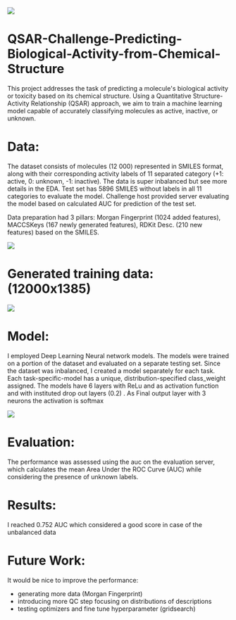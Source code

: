 <img src="https://github.com/AdamAdonyi/QSAR-Challenge-Predicting-Biological-Activity-from-Chemical-Structure/blob/main/smiles.png"/>


# QSAR-Challenge-Predicting-Biological-Activity-from-Chemical-Structure
This project addresses the task of predicting a molecule's biological activity or toxicity based on its chemical structure. Using a Quantitative Structure-Activity Relationship (QSAR) approach, we aim to train a machine learning model capable of accurately classifying molecules as active, inactive, or unknown.



# Data:

The dataset consists of molecules (12 000) represented in SMILES format, along with their corresponding activity labels of 11 separated category (+1: active, 0: unknown, -1: inactive). The data is super inbalanced but see more details in the EDA. Test set has 5896 SMILES without labels in all 11 categories to evaluate the model. Challenge host provided server evaluating the model based on calculated AUC for prediction of the test set.

Data preparation had 3 pillars: Morgan Fingerprint (1024 added features), MACCSKeys (167 newly generated features), RDKit Desc. (210 new features) based on the SMILES.



<img src="https://github.com/AdamAdonyi/QSAR-Challenge-Predicting-Biological-Activity-from-Chemical-Structure/blob/main/strategy_data_prep.JPG">



# Generated training data: (12000x1385)


<img src="https://github.com/AdamAdonyi/QSAR-Challenge-Predicting-Biological-Activity-from-Chemical-Structure/blob/main/Heatmap_training_data.JPG">

# Model:

I employed Deep Learning Neural network models. The models were trained on a portion of the dataset and evaluated on a separate testing set.
Since the dataset was inbalanced, I created a model separately for each task. Each task-specific-model has a unique, distribution-specified class_weight assigned. 
The models have 6 layers with ReLu and as activation function and  with instituted drop out layers (0.2) . As Final output layer with 3 neurons the activation is softmax

<img src= "https://github.com/AdamAdonyi/QSAR-Challenge-Predicting-Biological-Activity-from-Chemical-Structure/blob/main/model.png">



# Evaluation:

The performance was assessed using the auc on the evaluation server, which calculates the mean Area Under the ROC Curve (AUC) while considering the presence of unknown labels.

# Results:

I reached 0.752 AUC which considered a good score in case of the unbalanced data

# Future Work:

It would be nice to improve the performance:
  - generating more data (Morgan Fingerprint)
  - introducing more QC step focusing on distributions of descriptions
  - testing optimizers and fine tune hyperparameter (gridsearch)
